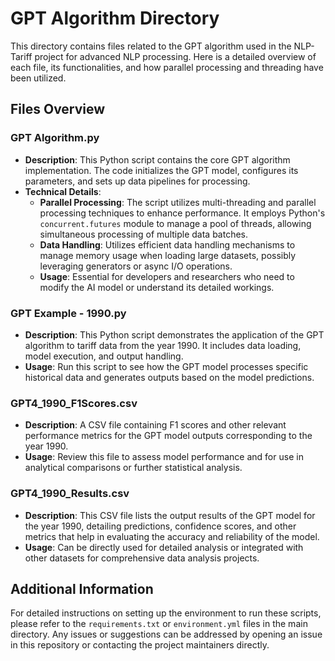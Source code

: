 # GPT Algorithm Directory

This directory contains files related to the GPT algorithm used in the NLP-Tariff project for advanced NLP processing. Here is a detailed overview of each file, its functionalities, and how parallel processing and threading have been utilized.

## Files Overview

### GPT Algorithm.py

- **Description**: This Python script contains the core GPT algorithm implementation. The code initializes the GPT model, configures its parameters, and sets up data pipelines for processing.
- **Technical Details**:
  - **Parallel Processing**: The script utilizes multi-threading and parallel processing techniques to enhance performance. It employs Python's `concurrent.futures` module to manage a pool of threads, allowing simultaneous processing of multiple data batches.
  - **Data Handling**: Utilizes efficient data handling mechanisms to manage memory usage when loading large datasets, possibly leveraging generators or async I/O operations.
  - **Usage**: Essential for developers and researchers who need to modify the AI model or understand its detailed workings.

### GPT Example - 1990.py

- **Description**: This Python script demonstrates the application of the GPT algorithm to tariff data from the year 1990. It includes data loading, model execution, and output handling.
- **Usage**: Run this script to see how the GPT model processes specific historical data and generates outputs based on the model predictions.

### GPT4_1990_F1Scores.csv

- **Description**: A CSV file containing F1 scores and other relevant performance metrics for the GPT model outputs corresponding to the year 1990.
- **Usage**: Review this file to assess model performance and for use in analytical comparisons or further statistical analysis.

### GPT4_1990_Results.csv

- **Description**: This CSV file lists the output results of the GPT model for the year 1990, detailing predictions, confidence scores, and other metrics that help in evaluating the accuracy and reliability of the model.
- **Usage**: Can be directly used for detailed analysis or integrated with other datasets for comprehensive data analysis projects.

## Additional Information

For detailed instructions on setting up the environment to run these scripts, please refer to the `requirements.txt` or `environment.yml` files in the main directory. Any issues or suggestions can be addressed by opening an issue in this repository or contacting the project maintainers directly.

